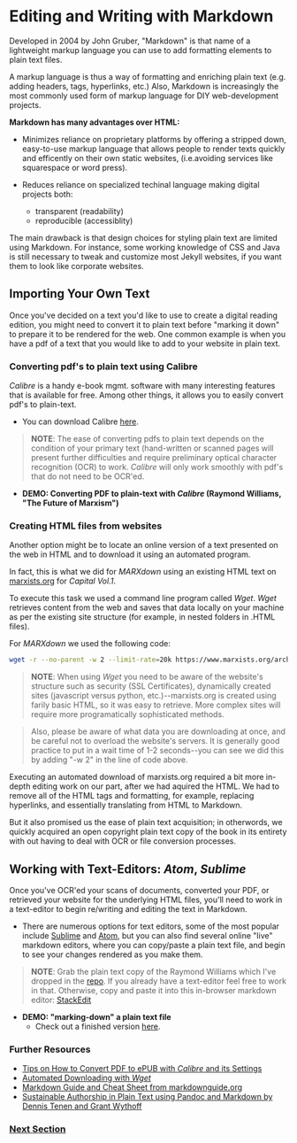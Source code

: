 # Editing and Writing with Markdown

Developed in 2004 by John Gruber, "Markdown" is that name of a lightweight markup language you can use to add formatting elements to plain text files. 

A markup language is thus a way of formatting and enriching plain text (e.g. adding headers, tags, hyperlinks, etc.) Also, Markdown is increasingly the most commonly used form of markup language for DIY web-development projects. 
 
**Markdown has many advantages over HTML:**

* Minimizes reliance on proprietary platforms by offering a stripped down, easy-to-use markup language that allows people to render texts quickly and efficently on their own static websites, (i.e.avoiding services like squarespace or word press).

* Reduces reliance on specialized techinal language making digital projects both: 
   - transparent (readability)
   - reproducible (accessiblity)

The main drawback is that design choices for styling plain text are limited using Markdown. For instance, some working knowledge of CSS and Java is still necessary to tweak and customize most Jekyll websites, if you want them to look like corporate websites.

## Importing Your Own Text 

Once you've decided on a text you'd like to use to create a digital reading edition, you might need to convert it to plain text before  "marking it down" to prepare it to be rendered for the web. One common example is when you have a pdf of a text that you would like to add to your website in plain text. 

### Converting pdf's to plain text using Calibre

*Calibre* is a handy e-book mgmt. software with many interesting features that is available for free. Among other things, it allows you to easily convert pdf's to plain-text. 
* You can download Calibre [here](https://calibre-ebook.com/).

>**NOTE**: The ease of converting pdfs to plain text depends on the condition of your primary text (hand-written or scanned pages will present further difficulties and require preliminary optical character recognition (OCR) to work. *Calibre* will only work smoothly with pdf's that do not need to be OCR'ed.

* **DEMO: Converting PDF to plain-text with *Calibre* (Raymond Williams, "The Future of Marxism")**

### Creating HTML files from websites

Another option might be to locate an online version of a text presented on the web in HTML and to download it using an automated program.

In fact, this is what we did for *MARXdown* using an existing HTML text on [marxists.org](https://www.marxists.org/archive/marx/works/1867-c1/) for *Capital Vol.1*. 

To execute this task we used a command line program called *Wget*. *Wget* retrieves content from the web and saves that data locally on your machine as per the existing site structure (for example, in nested folders in .HTML files).

For *MARXdown* we used the following code:

```bash
wget -r --no-parent -w 2 --limit-rate=20k https://www.marxists.org/archive/marx/works/1867-c1/
```
>**NOTE**: When using *Wget* you need to be aware of the website's structure such as security (SSL Certificates), dynamically created sites (javascript versus python, etc.)--marxists.org is created using farily basic HTML, so it was easy to retrieve. More complex sites will require more programatically sophisticated methods. 

>Also, please be aware of what data you are downloading at once, and be careful not to overload the website's servers. It is generally good practice to put in a wait time of 1-2 seconds--you can see we did this by adding "-w 2" in the line of code above.

Executing an automated download of marxists.org required a bit more in-depth editing work on our part, after we had aquired the HTML. We had to remove all of the HTML tags and formatting, for example, replacing hyperlinks, and essentially translating from HTML to Markdown. 

But it also promised us the ease of plain text acquisition; in otherwords, we quickly acquired an open copyright plain text copy of the book in its entirety with out having to deal with OCR or file conversion processes.

## Working with Text-Editors: *Atom*, *Sublime*

Once you've OCR'ed your scans of documents, converted your PDF, or retrieved your website for the underlying HTML files, you'll need to work in a text-editor to begin re/writing and editing the text in Markdown.

* There are numerous options for text editors, some of the most popular include [Sublime](https://www.sublimetext.com/) and [Atom](https://atom.io/), but you can also find several online "live" markdown editors, where you can copy/paste a plain text file, and begin to see your changes rendered as you make them.

>**NOTE**: Grab the plain text copy of the Raymond Williams which I've dropped in the [repo](https://github.com/sgotzler/praxis-session/blob/master/The%20Future%20of%20Marxism%20-%20Raymond%20Williams.txt). 
If you already have a text-editor feel free to work in that. Otherwise, copy and paste it into this in-browser markdown editor: [StackEdit](https://stackedit.io/)

* **DEMO: "marking-down" a plain text file**
  - Check out a finished version [here](/praxis-session/williams-final).

### Further Resources
* [Tips on How to Convert PDF to ePUB with *Calibre* and its Settings](https://pdf.iskysoft.com/convert-pdf/convert-pdf-to-epub-with-calibre.html)
* [Automated Downloading with *Wget*](https://programminghistorian.org/en/lessons/automated-downloading-with-wget)
* [Markdown Guide and Cheat Sheet from markdownguide.org](https://www.markdownguide.org/cheat-sheet/)
* [Sustainable Authorship in Plain Text using Pandoc and Markdown by Dennis Tenen and Grant Wythoff](https://programminghistorian.org/en/lessons/sustainable-authorship-in-plain-text-using-pandoc-and-markdown)


### [Next Section](/hypothesis)
